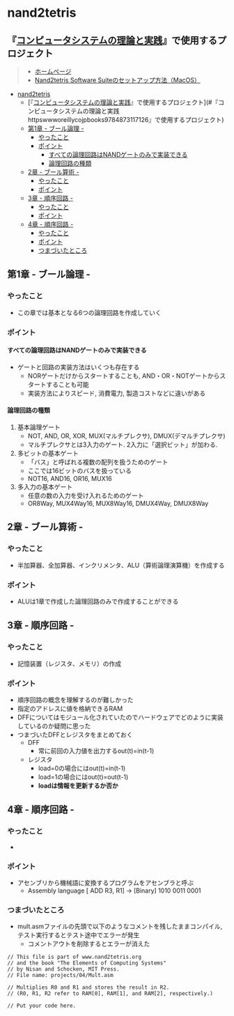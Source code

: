 <a id="markdown-nand2tetris" name="nand2tetris"></a>
# nand2tetris
<a id="markdown-『コンピュータシステムの理論と実践httpswwworeillycojpbooks9784873117126』で使用するプロジェクト" name="『コンピュータシステムの理論と実践httpswwworeillycojpbooks9784873117126』で使用するプロジェクト"></a>
## 『[コンピュータシステムの理論と実践](https://www.oreilly.co.jp/books/9784873117126/)』で使用するプロジェクト

> - [ホームページ](https://www.nand2tetris.org/software)
> - [Nand2tetris Software Suiteのセットアップ方法（MacOS）](https://drive.google.com/file/d/1QDYIvriWBS_ARntfmZ5E856OEPpE4j1F/view)

<!-- TOC -->

- [nand2tetris](#nand2tetris)
  - [『[コンピュータシステムの理論と実践](https://www.oreilly.co.jp/books/9784873117126/)』で使用するプロジェクト](#『コンピュータシステムの理論と実践httpswwworeillycojpbooks9784873117126』で使用するプロジェクト)
  - [第1章 - ブール論理 -](#第1章---ブール論理--)
    - [やったこと](#やったこと)
    - [ポイント](#ポイント)
      - [すべての論理回路はNANDゲートのみで実装できる](#すべての論理回路はnandゲートのみで実装できる)
      - [論理回路の種類](#論理回路の種類)
  - [2章 - ブール算術 -](#2章---ブール算術--)
    - [やったこと](#やったこと-1)
    - [ポイント](#ポイント-1)
  - [3章 - 順序回路 -](#3章---順序回路--)
    - [やったこと](#やったこと-2)
    - [ポイント](#ポイント-2)
  - [4章 - 順序回路 -](#4章---順序回路--)
    - [やったこと](#やったこと-3)
    - [ポイント](#ポイント-3)
    - [つまづいたところ](#つまづいたところ)

<!-- /TOC -->
<a id="markdown-第1章---ブール論理--" name="第1章---ブール論理--"></a>
## 第1章 - ブール論理 -
<a id="markdown-やったこと" name="やったこと"></a>
### やったこと
- この章では基本となる6つの論理回路を作成していく

<a id="markdown-ポイント" name="ポイント"></a>
### ポイント
<a id="markdown-すべての論理回路はnandゲートのみで実装できる" name="すべての論理回路はnandゲートのみで実装できる"></a>
#### すべての論理回路はNANDゲートのみで実装できる
- ゲートと回路の実装方法はいくつも存在する
  - NORゲートだけからスタートすることも, AND・OR・NOTゲートからスタートすることも可能
  - 実装方法によりスピード, 消費電力, 製造コストなどに違いがある

<a id="markdown-論理回路の種類" name="論理回路の種類"></a>
#### 論理回路の種類
1. 基本論理ゲート
    - NOT, AND, OR, XOR, MUX(マルチプレクサ), DMUX(デマルチプレクサ)
    - マルチプレクサとは3入力のゲート. 2入力に「選択ビット」が加わる.
2. 多ビットの基本ゲート
    - 「バス」と呼ばれる複数の配列を扱うためのゲート
    - ここでは16ビットのバスを扱っている
    - NOT16, AND16, OR16, MUX16
3. 多入力の基本ゲート
    - 任意の数の入力を受け入れるためのゲート
    - OR8Way, MUX4Way16, MUX8Way16, DMUX4Way, DMUX8Way

<a id="markdown-2章---ブール算術--" name="2章---ブール算術--"></a>
## 2章 - ブール算術 -
<a id="markdown-やったこと-1" name="やったこと-1"></a>
### やったこと
- 半加算器、全加算器、インクリメンタ、ALU（算術論理演算機）を作成する

<a id="markdown-ポイント-1" name="ポイント-1"></a>
### ポイント
- ALUは1章で作成した論理回路のみで作成することができる

<a id="markdown-3章---順序回路--" name="3章---順序回路--"></a>
## 3章 - 順序回路 -
<a id="markdown-やったこと-2" name="やったこと-2"></a>
### やったこと
- 記憶装置（レジスタ、メモリ）の作成

<a id="markdown-ポイント-2" name="ポイント-2"></a>
### ポイント
- 順序回路の概念を理解するのが難しかった
- 指定のアドレスに値を格納できるRAM
- DFFについてはモジュール化されていたのでハードウェアでどのように実装しているのか疑問に思った
- つまづいたDFFとレジスタをまとめておく
    - DFF
        - 常に前回の入力値を出力するout(t)=in(t-1)
    - レジスタ
        - load=0の場合にはout(t)=in(t-1)
        - load=1の場合にはout(t)=out(t-1)
        - **loadは情報を更新するか否か**

<a id="markdown-4章---順序回路--" name="4章---順序回路--"></a>
## 4章 - 順序回路 -
<a id="markdown-やったこと-3" name="やったこと-3"></a>
### やったこと
- 

<a id="markdown-ポイント-3" name="ポイント-3"></a>
### ポイント
- アセンブリから機械語に変換するプログラムをアセンブラと呼ぶ
    - Assembly language [ ADD R3, R1] -> [Binary] 1010 0011 0001 

<a id="markdown-つまづいたところ" name="つまづいたところ"></a>
### つまづいたところ
- mult.asmファイルの先頭で以下のようなコメントを残したままコンパイル, テスト実行するとテスト途中でエラーが発生
  - コメントアウトを削除するとエラーが消えた
```
// This file is part of www.nand2tetris.org
// and the book "The Elements of Computing Systems"
// by Nisan and Schocken, MIT Press.
// File name: projects/04/Mult.asm

// Multiplies R0 and R1 and stores the result in R2.
// (R0, R1, R2 refer to RAM[0], RAM[1], and RAM[2], respectively.)

// Put your code here.
  ```